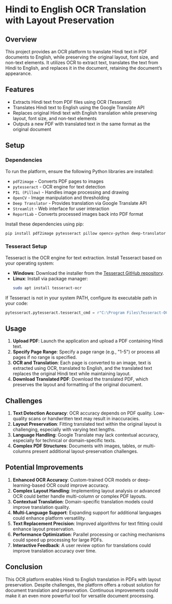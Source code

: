 
# Hindi to English OCR Translation with Layout Preservation

## Overview
This project provides an OCR platform to translate Hindi text in PDF documents to English, while preserving the original layout, font size, and non-text elements. It utilizes OCR to extract text, translates the text from Hindi to English, and replaces it in the document, retaining the document’s appearance.

## Features
- Extracts Hindi text from PDF files using OCR (Tesseract)
- Translates Hindi text to English using the Google Translate API
- Replaces original Hindi text with English translation while preserving layout, font size, and non-text elements
- Outputs a new PDF with translated text in the same format as the original document

## Setup

### Dependencies
To run the platform, ensure the following Python libraries are installed:
- `pdf2image` - Converts PDF pages to images
- `pytesseract` - OCR engine for text detection
- `PIL (Pillow)` - Handles image processing and drawing
- `OpenCV` - Image manipulation and thresholding
- `Deep Translator` - Provides translation via Google Translate API
- `Streamlit` - Web interface for user interaction
- `ReportLab` - Converts processed images back into PDF format

Install these dependencies using pip:
```bash
pip install pdf2image pytesseract pillow opencv-python deep-translator streamlit reportlab
```

### Tesseract Setup
Tesseract is the OCR engine for text extraction. Install Tesseract based on your operating system:

- **Windows**: Download the installer from the [Tesseract GitHub repository](https://github.com/tesseract-ocr/tesseract).
- **Linux**: Install via package manager:
  ```bash
  sudo apt install tesseract-ocr
  ```

If Tesseract is not in your system PATH, configure its executable path in your code:
```python
pytesseract.pytesseract.tesseract_cmd = r"C:\Program Files\Tesseract-OCR\tesseract.exe"  # Windows example
```

## Usage

1. **Upload PDF**: Launch the application and upload a PDF containing Hindi text.
2. **Specify Page Range**: Specify a page range (e.g., "1-5") or process all pages if no range is specified.
3. **OCR and Translation**: Each page is converted to an image, text is extracted using OCR, translated to English, and the translated text replaces the original Hindi text while maintaining layout.
4. **Download Translated PDF**: Download the translated PDF, which preserves the layout and formatting of the original document.

## Challenges
1. **Text Detection Accuracy**: OCR accuracy depends on PDF quality. Low-quality scans or handwritten text may result in inaccuracies.
2. **Layout Preservation**: Fitting translated text within the original layout is challenging, especially with varying text lengths.
3. **Language Handling**: Google Translate may lack contextual accuracy, especially for technical or domain-specific texts.
4. **Complex PDF Structures**: Documents with images, tables, or multi-columns present additional layout-preservation challenges.

## Potential Improvements
1. **Enhanced OCR Accuracy**: Custom-trained OCR models or deep-learning-based OCR could improve accuracy.
2. **Complex Layout Handling**: Implementing layout analysis or advanced OCR could better handle multi-column or complex PDF layouts.
3. **Contextual Translation**: Domain-specific translation models could improve translation quality.
4. **Multi-Language Support**: Expanding support for additional languages could enhance platform versatility.
5. **Text Replacement Precision**: Improved algorithms for text fitting could enhance layout preservation.
6. **Performance Optimization**: Parallel processing or caching mechanisms could speed up processing for large PDFs.
7. **Interactive Feedback**: A user review option for translations could improve translation accuracy over time.

## Conclusion
This OCR platform enables Hindi to English translation in PDFs with layout preservation. Despite challenges, the platform offers a robust solution for document translation and preservation. Continuous improvements could make it an even more powerful tool for versatile document processing.
